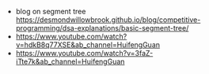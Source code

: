 - blog on segment tree https://desmondwillowbrook.github.io/blog/competitive-programming/dsa-explanations/basic-segment-tree/
- https://www.youtube.com/watch?v=hdkB8q77XSE&ab_channel=HuifengGuan
- https://www.youtube.com/watch?v=3faZ-iTte7k&ab_channel=HuifengGuan

